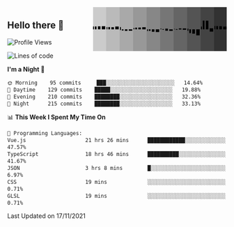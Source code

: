 <img width="307" align="right" src="https://raw.githubusercontent.com/SubZtep/SubZtep/master/assets/eq1.gif"/>

## Hello there 👋

<!--START_SECTION:waka-->
![Profile Views](http://img.shields.io/badge/Profile%20Views-74-blue)

![Lines of code](https://img.shields.io/badge/From%20Hello%20World%20I%27ve%20Written-1.5%20million%20lines%20of%20code-blue)

**I'm a Night 🦉** 

```text
🌞 Morning    95 commits     ███░░░░░░░░░░░░░░░░░░░░░░   14.64% 
🌆 Daytime    129 commits    █████░░░░░░░░░░░░░░░░░░░░   19.88% 
🌃 Evening    210 commits    ████████░░░░░░░░░░░░░░░░░   32.36% 
🌙 Night      215 commits    ████████░░░░░░░░░░░░░░░░░   33.13%

```


📊 **This Week I Spent My Time On** 

```text
💬 Programming Languages: 
Vue.js                   21 hrs 26 mins      ████████████░░░░░░░░░░░░░   47.57% 
TypeScript               18 hrs 46 mins      ██████████░░░░░░░░░░░░░░░   41.67% 
JSON                     3 hrs 8 mins        █░░░░░░░░░░░░░░░░░░░░░░░░   6.97% 
CSS                      19 mins             ░░░░░░░░░░░░░░░░░░░░░░░░░   0.71% 
GLSL                     19 mins             ░░░░░░░░░░░░░░░░░░░░░░░░░   0.71%

```


 Last Updated on 17/11/2021
<!--END_SECTION:waka-->
